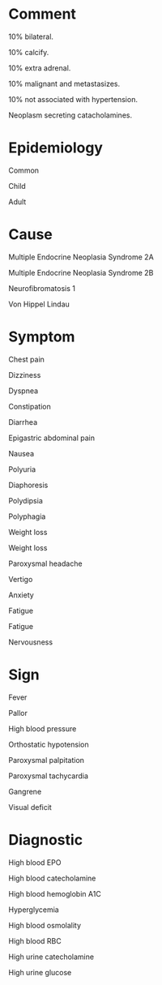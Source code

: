 # Comment

10% bilateral.

10% calcify.

10% extra adrenal.

10% malignant and metastasizes.

10% not associated with hypertension.

Neoplasm secreting catacholamines.

# Epidemiology

Common

Child

Adult

# Cause

Multiple Endocrine Neoplasia Syndrome 2A

Multiple Endocrine Neoplasia Syndrome 2B

Neurofibromatosis 1

Von Hippel Lindau

# Symptom

Chest pain

Dizziness

Dyspnea

Constipation

Diarrhea

Epigastric abdominal pain

Nausea

Polyuria

Diaphoresis

Polydipsia

Polyphagia

Weight loss

Weight loss

Paroxysmal headache

Vertigo

Anxiety

Fatigue

Fatigue

Nervousness

# Sign

Fever

Pallor

High blood pressure

Orthostatic hypotension

Paroxysmal palpitation

Paroxysmal tachycardia

Gangrene

Visual deficit

# Diagnostic

High blood EPO

High blood catecholamine

High blood hemoglobin A1C

Hyperglycemia

High blood osmolality

High blood RBC

High urine catecholamine

High urine glucose
